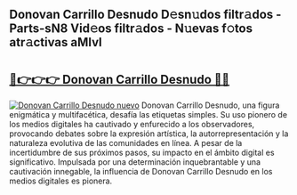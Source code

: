 ## Donovan Carrillo Desnudo D𝚎sn𝚞dos filtr𝚊dos - Parts-sN8 Vid𝚎os filtr𝚊dos - N𝚞evas f𝚘tos atr𝚊ctivas aMIvl

# <h2><a href="http://mb5jes3.tromn.icu/?c=Donovan+Carrillo+Desnudo">🔗👉👉👉 Donovan Carrillo Desnudo 🔗🔗</a></h2>

[![Donovan Carrillo Desnudo nuevo](https://i.imgur.com/pEAQMta.gif)](http://mb5jes3.tromn.icu/?c=Donovan+Carrillo+Desnudo)
Donovan Carrillo Desnudo, una figura enigmática y multifacética, desafía las etiquetas simples. Su uso pionero de los medios digitales ha cautivado y enfurecido a los observadores, provocando debates sobre la expresión artística, la autorrepresentación y la naturaleza evolutiva de las comunidades en línea. A pesar de la incertidumbre de sus próximos pasos, su impacto en el ámbito digital es significativo. Impulsada por una determinación inquebrantable y una cautivación innegable, la influencia de Donovan Carrillo Desnudo en los medios digitales es pionera.
